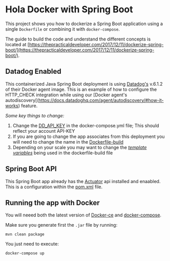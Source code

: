 # Hola Docker with Spring Boot

This project shows you how to dockerize a Spring Boot application using a single `Dockerfile` or combining it with `docker-compose`.

The guide to build the code and understand the different concepts is located at [https://thepracticaldeveloper.com/2017/12/11/dockerize-spring-boot/](https://thepracticaldeveloper.com/2017/12/11/dockerize-spring-boot/).

## Datadog Enabled
This containerized Java Spring Boot deployment is using [Datadog's](https://docs.datadoghq.com/agent/basic_agent_usage/docker/) v.6.1.2 of their Docker agent image. This is an example of how to configure the HTTP_CHECK integration while using our [Docker agent's autodiscovery[(https://docs.datadoghq.com/agent/autodiscovery/#how-it-works) feature.

*Some key things to change:*

1. Change the [DD_API_KEY](https://github.com/lowkeyshift/docker-dd-http-check/blob/master/docker-compose.yml#L19) in the docker-compose.yml file; This should reflect your account API-KEY
2. If you are going to change the app associates from this deployment you will need to change the name in the [Dockerfile-build](https://github.com/lowkeyshift/docker-dd-http-check/edit/master/README.md)
3. Depending on your scale you may want to change the [*template variables*](https://docs.datadoghq.com/agent/autodiscovery/#supported-template-variables) being used in the dockerfile-build file

## Spring Boot API
This Spring Boot app already has the [Actuator](http://www.baeldung.com/spring-boot-actuators) api installed and enaabled. This is a configuration within the [pom.xml](https://github.com/lowkeyshift/docker-dd-http-check/blob/master/pom.xml#L40) file.


## Running the app with Docker

You will neeed both the latest version of [Docker-ce](https://www.docker.com/community-edition#/download) and [docker-compose](https://docs.docker.com/compose/install/).

Make sure you generate first the `.jar` file by running:

`mvn clean package`

You just need to execute:

`docker-compose up`

